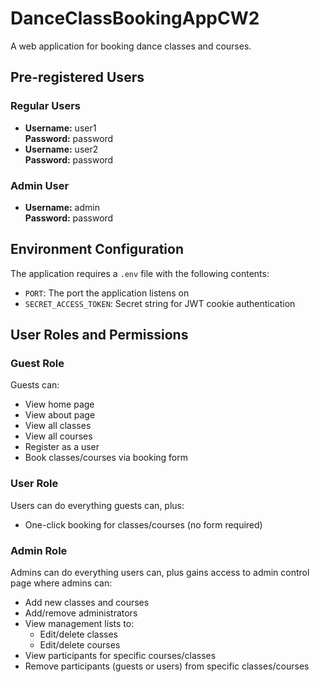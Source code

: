 # DanceClassBookingAppCW2

A web application for booking dance classes and courses.

## Pre-registered Users

### Regular Users
- **Username:** user1  
  **Password:** password
- **Username:** user2  
  **Password:** password

### Admin User
- **Username:** admin  
  **Password:** password

## Environment Configuration

The application requires a `.env` file with the following contents:

- `PORT`: The port the application listens on
- `SECRET_ACCESS_TOKEN`: Secret string for JWT cookie authentication

## User Roles and Permissions

### Guest Role
Guests can:
- View home page
- View about page
- View all classes
- View all courses
- Register as a user
- Book classes/courses via booking form

### User Role
Users can do everything guests can, plus:
- One-click booking for classes/courses (no form required)

### Admin Role
Admins can do everything users can, plus gains access to admin control page where admins can:
- Add new classes and courses
- Add/remove administrators
- View management lists to:
  - Edit/delete classes
  - Edit/delete courses
- View participants for specific courses/classes
- Remove participants (guests or users) from specific classes/courses

